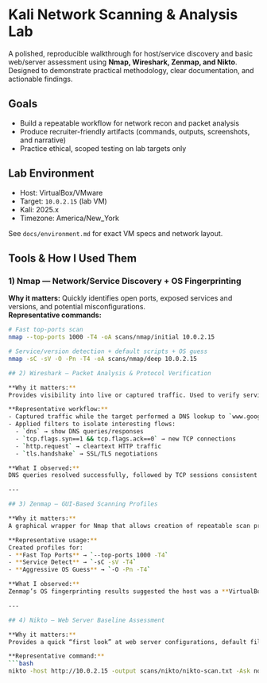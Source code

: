 # Kali Network Scanning & Analysis Lab

A polished, reproducible walkthrough for host/service discovery and basic web/server assessment using **Nmap, Wireshark, Zenmap, and Nikto**. Designed to demonstrate practical methodology, clear documentation, and actionable findings.

## Goals
- Build a repeatable workflow for network recon and packet analysis
- Produce recruiter-friendly artifacts (commands, outputs, screenshots, and narrative)
- Practice ethical, scoped testing on lab targets only

## Lab Environment
- Host: VirtualBox/VMware
- Target: `10.0.2.15` (lab VM)
- Kali: 2025.x
- Timezone: America/New_York

See `docs/environment.md` for exact VM specs and network layout.

## Tools & How I Used Them

### 1) Nmap — Network/Service Discovery + OS Fingerprinting
**Why it matters:** Quickly identifies open ports, exposed services and versions, and potential misconfigurations.  
**Representative commands:**
```bash
# Fast top-ports scan
nmap --top-ports 1000 -T4 -oA scans/nmap/initial 10.0.2.15

# Service/version detection + default scripts + OS guess
nmap -sC -sV -O -Pn -T4 -oA scans/nmap/deep 10.0.2.15

## 2) Wireshark — Packet Analysis & Protocol Verification

**Why it matters:**  
Provides visibility into live or captured traffic. Used to verify service behavior at the packet level and to confirm Nmap findings by observing DNS, TCP, and HTTP flows directly.

**Representative workflow:**
- Captured traffic while the target performed a DNS lookup to `www.google.com`.
- Applied filters to isolate interesting flows:
  - `dns` → show DNS queries/responses
  - `tcp.flags.syn==1 && tcp.flags.ack==0` → new TCP connections
  - `http.request` → cleartext HTTP traffic
  - `tls.handshake` → SSL/TLS negotiations

**What I observed:**  
DNS queries resolved successfully, followed by TCP sessions consistent with expected browser activity. No unexpected cleartext credentials were found in this capture.

---

## 3) Zenmap — GUI-Based Scanning Profiles

**Why it matters:**  
A graphical wrapper for Nmap that allows creation of repeatable scan profiles, side-by-side comparisons, and easy visualization for reports. Recruiters and teams often appreciate its reproducibility.

**Representative usage:**
Created profiles for:
- **Fast Top Ports** → `--top-ports 1000 -T4`
- **Service Detect** → `-sC -sV -T4`
- **Aggressive OS Guess** → `-O -Pn -T4`

**What I observed:**  
Zenmap’s OS fingerprinting results suggested the host was a **VirtualBox VM**, which aligns with my lab environment setup. Saved screenshots and exported reports are stored in `scans/zenmap/`.

---

## 4) Nikto — Web Server Baseline Assessment

**Why it matters:**  
Provides a quick “first look” at web server configurations, default files, and known vulnerabilities. While not exhaustive, it is useful for flagging obvious misconfigurations early in testing.

**Representative command:**
```bash
nikto -host http://10.0.2.15 -output scans/nikto/nikto-scan.txt -Ask no
